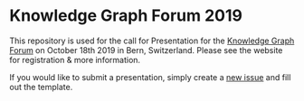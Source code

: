 # Knowledge Graph Forum 2019

This repository is used for the call for Presentation for the [Knowledge Graph Forum](https://dinacon.ch/knowledge-graph-forum-2019/) on October 18th 2019 in Bern, Switzerland.
Please see the website for registration & more information.

If you would like to submit a presentation, simply create a [new issue](https://github.com/zazuko/knowledge-graph-forum/issues/new) and fill out the template.
